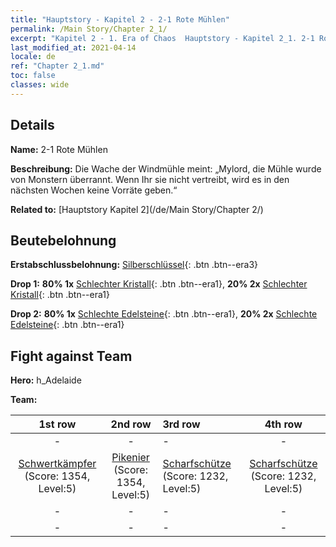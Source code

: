 ```yaml
---
title: "Hauptstory - Kapitel 2 - 2-1 Rote Mühlen"
permalink: /Main Story/Chapter 2_1/
excerpt: "Kapitel 2 - 1. Era of Chaos  Hauptstory - Kapitel 2_1. 2-1 Rote Mühlen"
last_modified_at: 2021-04-14
locale: de
ref: "Chapter 2_1.md"
toc: false
classes: wide
---
```


## Details

 **Name:** 2-1 Rote Mühlen

 **Beschreibung:** Die Wache der Windmühle meint: „Mylord, die Mühle wurde von Monstern überrannt. Wenn Ihr sie nicht vertreibt, wird es in den nächsten Wochen keine Vorräte geben.“

 **Related to:** [Hauptstory Kapitel 2](/de/Main Story/Chapter 2/)

## Beutebelohnung

 **Erstabschlussbelohnung:** [Silberschlüssel](/de/Items/con_693/){: .btn .btn--era3}

 **Drop 1:** **80% 1x** [Schlechter Kristall](/de/Items/mat_5/){: .btn .btn--era1}, **20% 2x** [Schlechter Kristall](/de/Items/mat_5/){: .btn .btn--era1}

 **Drop 2:** **80% 1x** [Schlechte Edelsteine](/de/Items/mat_4/){: .btn .btn--era1}, **20% 2x** [Schlechte Edelsteine](/de/Items/mat_4/){: .btn .btn--era1}


## Fight against Team
 **Hero:** h_Adelaide

 **Team:**


  | 1st row | 2nd row | 3rd row | 4th row |
  |:----:|:----:|:----|:----:|
  | - | - | - | - |
  | [Schwertkämpfer](/de/units/Swordsman/) (Score: 1354, Level:5)  | [Pikenier](/de/units/Pikeman/) (Score: 1354, Level:5)  | [Scharfschütze](/de/units/Marksman/) (Score: 1232, Level:5)  | [Scharfschütze](/de/units/Marksman/) (Score: 1232, Level:5)  |
  | - | - | - | - |
  | - | - | - | - |


